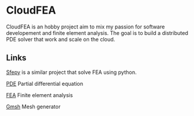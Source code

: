 # CloudFEA
CloudFEA is an hobby project aim to mix my passion for software developement and finite element analysis. The goal is to build a distributed PDE solver that work and scale on the cloud.

## Links
[Sfepy](http://sfepy.org/doc-devel/index.html) is a similar project that solve FEA using python.

[PDE](https://en.wikipedia.org/wiki/Partial_differential_equation) Partial differential equation

[FEA](https://en.wikipedia.org/wiki/Finite_element_method) Finite element analysis

[Gmsh](http://gmsh.info/) Mesh generator
